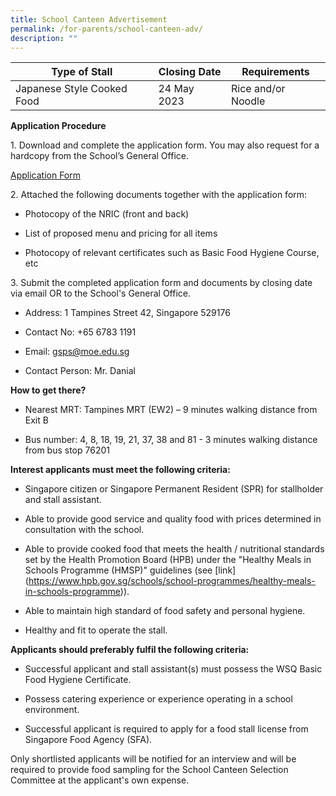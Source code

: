 ```yaml
---
title: School Canteen Advertisement
permalink: /for-parents/school-canteen-adv/
description: ""
---
```

| Type of Stall | Closing Date | Requirements |
| -------- | -------- | -------- |
| Japanese Style Cooked Food     | 24 May 2023     | Rice and/or Noodle     |



**Application Procedure**

1\. Download and complete the application form. You may also request for a hardcopy from the School’s General Office.

[Application Form](/files/school%20canteen%20application%20form.pdf)

2\. Attached the following documents together with the application form:

* Photocopy of the NRIC (front and back)

* List of proposed menu and pricing for all items

* Photocopy of relevant certificates such as Basic Food Hygiene Course, etc

3\. Submit the completed application form and documents by closing date via email OR to the School's General Office.

* Address: 1 Tampines Street 42, Singapore 529176

* Contact No: +65 6783 1191

* Email: gsps@moe.edu.sg

* Contact Person: Mr. Danial

**How to get there?**

* Nearest MRT: Tampines MRT (EW2) – 9 minutes walking distance from Exit B

* Bus number: 4, 8, 18, 19, 21, 37, 38 and 81 - 3 minutes walking distance from bus stop 76201

**Interest applicants must meet the following criteria:**

* Singapore citizen or Singapore Permanent Resident (SPR) for stallholder and stall assistant.

* Able to provide good service and quality food with prices determined in consultation with the school.

* Able to provide cooked food that meets the health / nutritional standards set by the Health Promotion Board (HPB) under the "Healthy Meals in Schools Programme (HMSP)" guidelines (see \[link\](https://www.hpb.gov.sg/schools/school-programmes/healthy-meals-in-schools-programme)).

* Able to maintain high standard of food safety and personal hygiene.

* Healthy and fit to operate the stall.

**Applicants should preferably fulfil the following criteria:**

* Successful applicant and stall assistant(s) must possess the WSQ Basic Food Hygiene Certificate.

* Possess catering experience or experience operating in a school environment.

* Successful applicant is required to apply for a food stall license from Singapore Food Agency (SFA).

Only shortlisted applicants will be notified for an interview and will be required to provide food sampling for the School Canteen Selection Committee at the applicant's own expense.